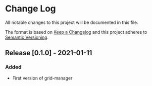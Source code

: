 # Change Log
All notable changes to this project will be documented in this file.

The format is based on [Keep a Changelog](http://keepachangelog.com/)
and this project adheres to [Semantic Versioning](http://semver.org/).

## Release [0.1.0] - 2021-01-11
### Added
- First version of grid-manager
